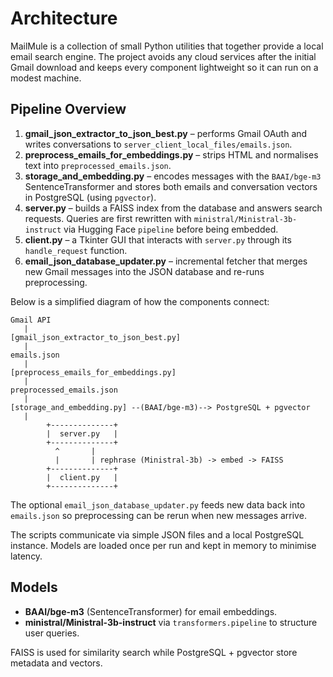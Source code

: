 # Architecture

MailMule is a collection of small Python utilities that together provide a local email search engine. The project avoids any cloud services after the initial Gmail download and keeps every component lightweight so it can run on a modest machine.

## Pipeline Overview
1. **gmail_json_extractor_to_json_best.py** – performs Gmail OAuth and writes conversations to `server_client_local_files/emails.json`.
2. **preprocess_emails_for_embeddings.py** – strips HTML and normalises text into `preprocessed_emails.json`.
3. **storage_and_embedding.py** – encodes messages with the `BAAI/bge-m3` SentenceTransformer and stores both emails and conversation vectors in PostgreSQL (using `pgvector`).
4. **server.py** – builds a FAISS index from the database and answers search requests. Queries are first rewritten with `ministral/Ministral-3b-instruct` via Hugging Face `pipeline` before being embedded.
5. **client.py** – a Tkinter GUI that interacts with `server.py` through its `handle_request` function.
6. **email_json_database_updater.py** – incremental fetcher that merges new Gmail messages into the JSON database and re-runs preprocessing.

Below is a simplified diagram of how the components connect:

```
Gmail API
   |
[gmail_json_extractor_to_json_best.py]
   |
emails.json
   |
[preprocess_emails_for_embeddings.py]
   |
preprocessed_emails.json
   |
[storage_and_embedding.py] --(BAAI/bge-m3)--> PostgreSQL + pgvector
   |
        +--------------+
        |  server.py   |
        +--------------+
          ^       |
          |       | rephrase (Ministral-3b) -> embed -> FAISS
        +--------------+
        |  client.py   |
        +--------------+
```

The optional `email_json_database_updater.py` feeds new data back into `emails.json` so preprocessing can be rerun when new messages arrive.

The scripts communicate via simple JSON files and a local PostgreSQL instance. Models are loaded once per run and kept in memory to minimise latency.

## Models
- **BAAI/bge-m3** (SentenceTransformer) for email embeddings.
- **ministral/Ministral-3b-instruct** via `transformers.pipeline` to structure user queries.

FAISS is used for similarity search while PostgreSQL + pgvector store metadata and vectors.
